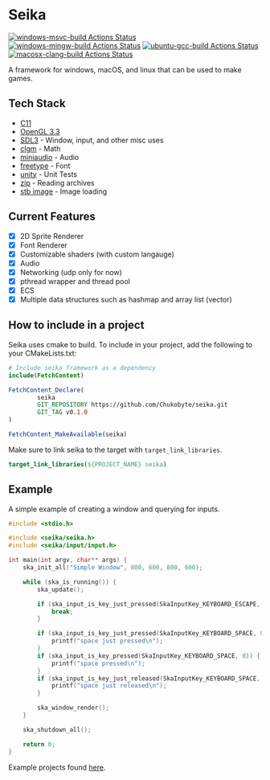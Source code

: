 # Seika

[![windows-msvc-build Actions Status](https://github.com/Chukobyte/seika/workflows/windows-msvc-build/badge.svg)](https://github.com/Chukobyte/seika/actions)
[![windows-mingw-build Actions Status](https://github.com/Chukobyte/seika/workflows/windows-mingw-build/badge.svg)](https://github.com/Chukobyte/seika/actions)
[![ubuntu-gcc-build Actions Status](https://github.com/Chukobyte/seika/workflows/ubuntu-gcc-build/badge.svg)](https://github.com/Chukobyte/seika/actions)
[![macosx-clang-build Actions Status](https://github.com/Chukobyte/seika/workflows/macosx-clang-build/badge.svg)](https://github.com/Chukobyte/seika/actions)

A framework for windows, macOS, and linux that can be used to make games.

## Tech Stack

- [C11](https://en.wikipedia.org/wiki/C_(programming_language))
- [OpenGL 3.3](https://www.opengl.org/)
- [SDL3](https://github.com/libsdl-org/SDL) - Window, input, and other misc uses
- [clgm](https://github.com/recp/cglm) - Math
- [miniaudio](https://github.com/mackron/miniaudio) - Audio
- [freetype](https://github.com/freetype/freetype) - Font
- [unity](https://github.com/ThrowTheSwitch/Unity) - Unit Tests
- [zip](https://github.com/kuba--/zip) - Reading archives
- [stb image](https://github.com/nothings/stb) - Image loading

## Current Features

- [x] 2D Sprite Renderer
- [x] Font Renderer
- [x] Customizable shaders (with custom langauge)
- [x] Audio
- [x] Networking (udp only for now)
- [x] pthread wrapper and thread pool
- [x] ECS
- [x] Multiple data structures such as hashmap and array list (vector)

## How to include in a project

Seika uses cmake to build.  To include in your project, add the following to your CMakeLists.txt:
```cmake
# Include seika framework as a dependency
include(FetchContent)

FetchContent_Declare(
        seika
        GIT_REPOSITORY https://github.com/Chukobyte/seika.git
        GIT_TAG v0.1.0
)

FetchContent_MakeAvailable(seika)
```

Make sure to link seika to the target with `target_link_libraries`.

```cmake
target_link_libraries(${PROJECT_NAME} seika)
```

## Example

A simple example of creating a window and querying for inputs.

```c
#include <stdio.h>

#include <seika/seika.h>
#include <seika/input/input.h>

int main(int argv, char** args) {
    ska_init_all("Simple Window", 800, 600, 800, 600);

    while (ska_is_running()) {
        ska_update();

        if (ska_input_is_key_just_pressed(SkaInputKey_KEYBOARD_ESCAPE, 0)) {
            break;
        }

        if (ska_input_is_key_just_pressed(SkaInputKey_KEYBOARD_SPACE, 0)) {
            printf("space just pressed\n");
        }
        if (ska_input_is_key_pressed(SkaInputKey_KEYBOARD_SPACE, 0)) {
            printf("space pressed\n");
        }
        if (ska_input_is_key_just_released(SkaInputKey_KEYBOARD_SPACE, 0)) {
            printf("space just released\n");
        }

        ska_window_render();
    }

    ska_shutdown_all();

    return 0;
}
```

Example projects found [here](https://github.com/Chukobyte/seika-examples).
